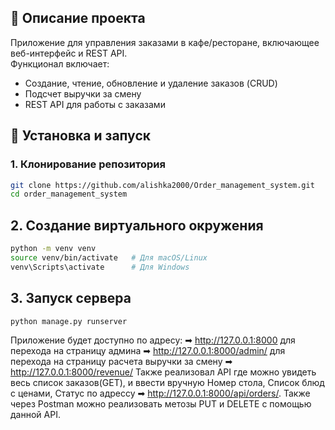 ## 📌 Описание проекта
Приложение для управления заказами в кафе/ресторане, включающее веб-интерфейс и REST API.  
Функционал включает:
- Создание, чтение, обновление и удаление заказов (CRUD)
- Подсчет выручки за смену
- REST API для работы с заказами

## 🚀 Установка и запуск
### 1. Клонирование репозитория
```sh
git clone https://github.com/alishka2000/Order_management_system.git
cd order_management_system
```

## 2. Создание виртуального окружения
```sh
python -m venv venv
source venv/bin/activate   # Для macOS/Linux
venv\Scripts\activate      # Для Windows
```
## 3. Запуск сервера
```sh
python manage.py runserver
```

Приложение будет доступно по адресу:
➡ http://127.0.0.1:8000
для перехода на страницу админа
➡ http://127.0.0.1:8000/admin/
для перехода на страницу расчета выручки за смену
➡ http://127.0.0.1:8000/revenue/
Также реализовал API где можно увидеть весь список заказов(GET), и
ввести вручную Номер стола, Список блюд с ценами, Статус по адрессу
➡ http://127.0.0.1:8000/api/orders/. Также через Postman можно реализовать метозы PUT и DELETE
с помощью данной API.